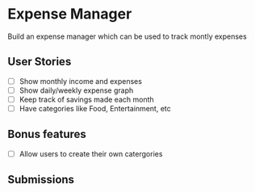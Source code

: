 # Expense Manager

Build an expense manager which can be used to track montly expenses

## User Stories

- [ ] Show monthly income and expenses
- [ ] Show daily/weekly expense graph
- [ ] Keep track of savings made each month
- [ ] Have categories like Food, Entertainment, etc

## Bonus features

- [ ] Allow users to create their own catergories

## Submissions
